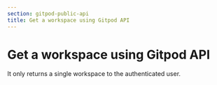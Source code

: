 ```yaml
---
section: gitpod-public-api
title: Get a workspace using Gitpod API
---
```


# Get a workspace using Gitpod API

It only returns a single workspace to the authenticated user.
